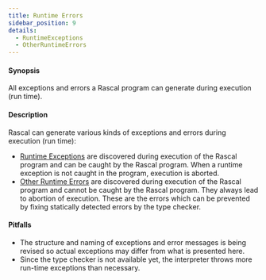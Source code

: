 ```yaml
---
title: Runtime Errors 
sidebar_position: 9
details:
  - RuntimeExceptions
  - OtherRuntimeErrors
---
```


#### Synopsis

All exceptions and errors a Rascal program can generate during execution (run time).

#### Description

Rascal can generate various kinds of exceptions and errors during execution (run time):

* [Runtime Exceptions](../RunTimeErrors/RuntimeExceptions/index.md) are discovered during execution of the Rascal program and can be caught by the Rascal program.
  When a runtime exception is not caught in the program, execution is aborted.
* [Other Runtime Errors](../RunTimeErrors/OtherRuntimeErrors/index.md) are discovered during execution of the Rascal program and cannot be caught by the Rascal program.
  They always lead to abortion of execution. These are the errors which can be prevented by fixing statically detected errors by the type checker.

#### Pitfalls

* The structure and naming of exceptions and error messages is being revised 
so actual exceptions may differ from what is presented here.
* Since the type checker is not available yet, the interpreter throws more run-time exceptions than necessary.


